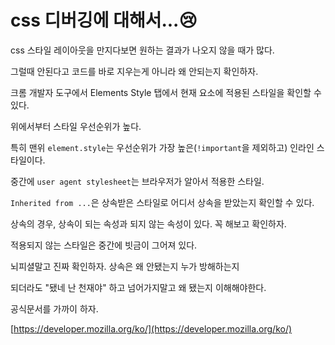 # css 디버깅에 대해서...:cry:

css 스타일 레이아웃을 만지다보면 원하는 결과가 나오지 않을 때가 많다.

그럴때 안된다고 코드를 바로 지우는게 아니라 왜 안되는지 확인하자.

크롬 개발자 도구에서 Elements Style 탭에서 현재 요소에 적용된 스타일을 확인할 수 있다.

위에서부터 스타일 우선순위가 높다.

특히 맨위 `element.style`는 우선순위가 가장 높은(`!important`을 제외하고) 인라인 스타일이다.

중간에 `user agent stylesheet`는 브라우저가 알아서 적용한 스타일.

`Inherited from ...`은 상속받은 스타일로 어디서 상속을 받았는지 확인할 수 있다.

상속의 경우, 상속이 되는 속성과 되지 않는 속성이 있다. 꼭 해보고 확인하자.

적용되지 않는 스타일은 중간에 빗금이 그어져 있다.

뇌피셜말고 진짜 확인하자. 상속은 왜 안됐는지 누가 방해하는지

되더라도 "됐네 난 천재야" 하고 넘어가지말고 왜 됐는지 이해해야한다.

공식문서를 가까이 하자.

[https://developer.mozilla.org/ko/](https://developer.mozilla.org/ko/)
